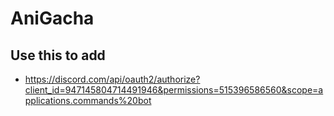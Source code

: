 # AniGacha

## Use this to add

- <https://discord.com/api/oauth2/authorize?client_id=947145804714491946&permissions=515396586560&scope=applications.commands%20bot>
